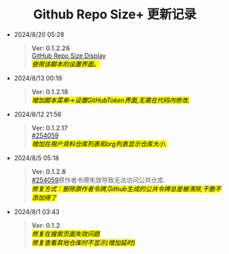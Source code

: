 <h1 align="center"> Github Repo Size+ 更新记录</h1> </p>

- 2024/8/20 05:28
  >**Ver:  0.1.2.26** <br> [GitHub Repo Size Display](https://greasyfork.org/zh-CN/scripts/503821)<br>
  *<mark>使用该脚本的设置界面。</mark>*

- 2024/8/13 00:19
  >**Ver:  0.1.2.18** <br> 
  *<mark>增加脚本菜单→设置GitHubToken界面,无需在代码内修改.</mark>*

- 2024/8/12 21:56
  >**Ver:  0.1.2.17** <br> [#254059](https://greasyfork.org/zh-CN/scripts/502291/discussions/254059)<br>
  *<mark>增加在用户资料仓库列表和org列表显示仓库大小.</mark>*

- 2024/8/5 05:18
  >**Ver:  0.1.2.8** <br> [#254059](https://greasyfork.org/zh-CN/scripts/502291/discussions/254059)原作者令牌失效导致无法访问公共仓库.<br>
  *<mark>修复方式：删除原作者令牌,Github生成的公共令牌总是被清除,干脆不添加得了</mark>*

- 2024/8/1 03:43
  >**Ver:  0.1.2** <br> 
  *<mark>修复在搜索页面失效问题<br> 修复查看其他仓库时不显示(增加延时)</mark>*